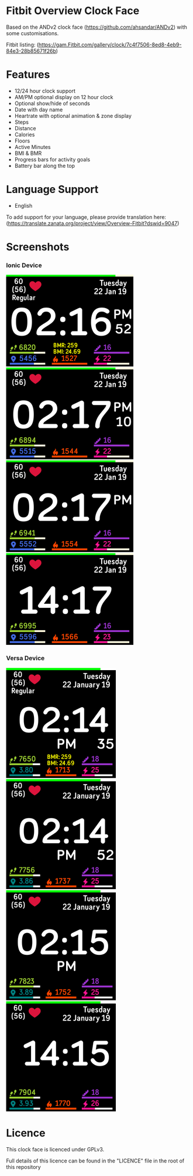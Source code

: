 # Fitbit Overview Clock Face

Based on the ANDv2 clock face (https://github.com/ahsandar/ANDv2) with some customisations.

Fitbit listing: (https://gam.Fitbit.com/gallery/clock/7c4f7506-8ed8-4eb9-84e3-28b85671f26b)

# Features

* 12/24 hour clock support
* AM/PM optional display on 12 hour clock
* Optional show/hide of seconds
* Date with day name
* Heartrate with optional animation & zone display
* Steps
* Distance
* Calories
* Floors
* Active Minutes
* BMI & BMR
* Progress bars for activity goals
* Battery bar along the top

# Language Support

* English

To add support for your language, please provide translation here: (https://translate.zanata.org/project/view/Overview-Fitbit?dswid=9047)

# Screenshots

### Ionic Device

![Ionic](https://github.com/BlythMeister/Fitbit-Overview-Face/blob/master/screenshots/Overview-screenshot-ionic.png?raw=true)
![Ionic-cutdown](https://github.com/BlythMeister/Fitbit-Overview-Face/blob/master/screenshots/Overview-screenshot-ionic-cutdown.png?raw=true)
![Ionic-noSecond](https://github.com/BlythMeister/Fitbit-Overview-Face/blob/master/screenshots/Overview-screenshot-ionic-noSecond.png?raw=true)
![Ionic-24h](https://github.com/BlythMeister/Fitbit-Overview-Face/blob/master/screenshots/Overview-screenshot-ionic-24h.png?raw=true)

### Versa Device

![Versa](https://github.com/BlythMeister/Fitbit-Overview-Face/blob/master/screenshots/Overview-screenshot-versa.png?raw=true)
![Versa-cutdown](https://github.com/BlythMeister/Fitbit-Overview-Face/blob/master/screenshots/Overview-screenshot-versa-cutdown.png?raw=true)
![Versa-noSecond](https://github.com/BlythMeister/Fitbit-Overview-Face/blob/master/screenshots/Overview-screenshot-versa-noSecond.png?raw=true)
![Versa-24h](https://github.com/BlythMeister/Fitbit-Overview-Face/blob/master/screenshots/Overview-screenshot-versa-24h.png?raw=true)

# Licence

This clock face is licenced under GPLv3.

Full details of this licence can be found in the "LICENCE" file in the root of this repository
